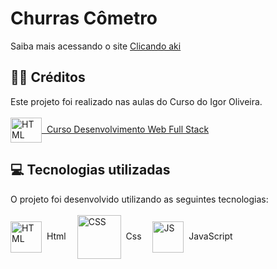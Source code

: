 # Churras Cômetro




<p>Saiba mais acessando o site <a href="https://stanley-felix-bergamo.github.io/ChurrasCometro/">Clicando aki</a></p> 


<h2>👨‍🏫 Créditos </h2>
<p>
Este projeto foi realizado nas aulas do Curso do Igor Oliveira.
<a href="https://programadorbr.com/"><br><br>
<img align="center" alt="HTML" height="40" width="50" src="https://programadorbr.com/static/media/logo.7fe897a1.svg">&nbsp;
Curso Desenvolvimento Web Full Stack
</a>

</p>

<h2>💻 Tecnologias utilizadas</h2>
O projeto foi desenvolvido utilizando as seguintes tecnologias:
<br/><br/>
<div style="display: inline_block">
<div style="display: inline_block">
   <img align="center" alt="HTML" height="50" width="50" src="https://icons-for-free.com/download-icon-icon++html+icon-1320194800994962643_512.png">&nbsp; Html&emsp; 
   <img align="center" alt="CSS" height="70" width="70" src="https://icons-for-free.com/download-icon-css+develop+language+layout+programming+style+icon-1320165728409893942_512.png">&nbsp; Css&emsp; 
   <img align="center" alt="JS" height="50" width="50" src="https://cdn.iconscout.com/icon/free/png-256/javascript-2752148-2284965.png">&nbsp; JavaScript&emsp; 
</div>  
</div>
